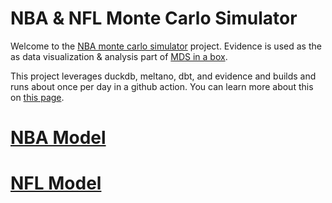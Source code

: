 # NBA & NFL Monte Carlo Simulator

Welcome to the [NBA monte carlo simulator](https://github.com/matsonj/nba-monte-carlo) project. Evidence is used as the as data visualization & analysis part of [MDS in a box](https://www.dataduel.co/modern-data-stack-in-a-box-with-duckdb/).

This project leverages duckdb, meltano, dbt, and evidence and builds and runs about once per day in a github action. You can learn more about this on [this page](/about).

# [NBA Model](/nba)

# [NFL Model](/nfl)